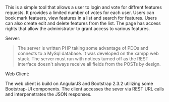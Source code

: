 This is a simple tool that allows a user to login and vote for diffrent features requests. It provides a limited number of votes for each user. Users can book mark featuers, view features in a list and search for features. Users can also create edit and delete features from the list. The page has access rights that allow the administrator to grant access to various features.

Server:
> The server is written PHP taking some advantage of PDOs and connects to a MySql database. It was developed on the xampp web stack. The server must run with notices turned off as the REST interface doesn't always receive all fields from the POSTs by design.

Web Client:

The web client is build on AngularJS and Bootstrap 2.3.2 utilizing some Bootstrap-UI components. The client accesses the sever via REST URL calls and interpenetrates the JSON responses.